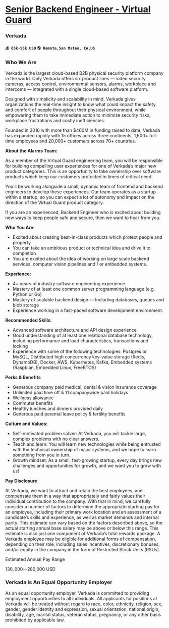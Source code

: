 # [Senior Backend Engineer - Virtual Guard](https://www.remotewlb.com/apply/senior-backend-engineer-virtual-guard)  
### Verkada  
#### `💰 65k-95k USD` `🌎 Remote,San Mateo, CA,US`  

### **Who We Are**

Verkada is the largest cloud-based B2B physical security platform company in the world. Only Verkada offers six product lines — video security cameras, access control, environmental sensors, alarms, workplace and intercoms — integrated with a single cloud-based software platform.

Designed with simplicity and scalability in mind, Verkada gives organizations the real-time insight to know what could impact the safety and comfort of people throughout their physical environment, while empowering them to take immediate action to minimize security risks, workplace frustrations and costly inefficiencies.

Founded in 2016 with more than $460M in funding raised to date, Verkada has expanded rapidly with 15 offices across three continents, 1,600+ full-time employees and 20,000+ customers across 70+ countries.

**About the Alarms Team:**

As a member of the Virtual Guard engineering team, you will be responsible for building compelling user experiences for one of Verkada’s major new product categories. This is an opportunity to take ownership over software products which keep our customers protected in times of critical need.

You’ll be working alongside a small, dynamic team of frontend and backend engineers to develop these experiences. Our team operates as a startup within a startup, so you can expect a lot of autonomy and impact on the direction of the Virtual Guard product category.

If you are an experienced, Backend Engineer who is excited about building new ways to keep people safe and secure, then we want to hear from you.

**Who You Are:**

  * Excited about creating best-in-class products which protect people and property
  * You can take an ambitious product or technical idea and drive it to completion
  * You are excited about the idea of working on large scale backend services, computer vision pipelines and / or embedded systems.

**Experience:**

  * 4+ years of industry software engineering experience.
  * Mastery of at least one common server programming language (e.g. Python or Go)
  * Mastery of scalable backend design — Including databases, queues and blob storage
  * Experience working in a fast-paced software development environment.

**Recommended Skills:**

  * Advanced software architecture and API design experience
  * Good understanding of at least one relational database technology, including performance and load characteristics, transactions and locking
  * Experience with some of the following technologies: Postgres or MySQL, Distributed high concurrency key-value storage (Redis, DynamoDB), Docker, AWS, Kubernetes, Kafka, Embedded systems (Raspbian, Embedded Linux, FreeRTOS)

**Perks & Benefits**

  * Generous company paid medical, dental & vision insurance coverage 
  * Unlimited paid time off & 11 companywide paid holidays 
  * Wellness allowance 
  * Commuter benefits 
  * Healthy lunches and dinners provided daily 
  * Generous paid parental leave policy & fertility benefits

**Culture and Values:**

  * Self-motivated problem solver: At Verkada, you will tackle large, complex problems with no clear answers. 
  * Teach and learn: You will learn new technologies while being entrusted with the technical ownership of major systems, and we hope to learn something from you in turn. 
  * Growth mindset: As a small, fast-growing startup, every day brings new challenges and opportunities for growth, and we want you to grow with us!

**Pay Disclosure**

At Verkada, we want to attract and retain the best employees, and compensate them in a way that appropriately and fairly values their individual contribution to the company. With that in mind, we carefully consider a number of factors to determine the appropriate starting pay for an employee, including their primary work location and an assessment of a candidate’s skills and experience, as well as market demands and internal parity. This estimate can vary based on the factors described above, so the actual starting annual base salary may be above or below this range. This estimate is also just one component of Verkada’s total rewards package. A Verkada employee may be eligible for additional forms of compensation, depending on their role, including sales incentives, discretionary bonuses, and/or equity in the company in the form of Restricted Stock Units (RSUs).

Estimated Annual Pay Range

$130,000—$280,000 USD

###  **Verkada Is An Equal Opportunity Employer**

As an equal opportunity employer, Verkada is committed to providing employment opportunities to all individuals. All applicants for positions at Verkada will be treated without regard to race, color, ethnicity, religion, sex, gender, gender identity and expression, sexual orientation, national origin, disability, age, marital status, veteran status, pregnancy, or any other basis prohibited by applicable law.

